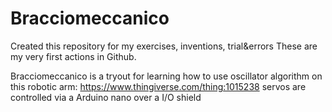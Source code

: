 # Bracciomeccanico
Created this repository for my exercises, inventions, trial&errors
These are my very first actions in Github.

Bracciomeccanico is a tryout for learning how to use oscillator algorithm on
this robotic arm: https://www.thingiverse.com/thing:1015238
servos are controlled via a Arduino nano over a I/O shield

